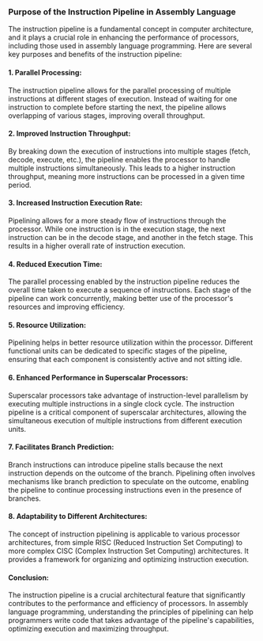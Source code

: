 ### Purpose of the Instruction Pipeline in Assembly Language

The instruction pipeline is a fundamental concept in computer architecture, and it plays a crucial role in enhancing the performance of processors, including those used in assembly language programming. Here are several key purposes and benefits of the instruction pipeline:

#### **1. Parallel Processing:**
   
   The instruction pipeline allows for the parallel processing of multiple instructions at different stages of execution. Instead of waiting for one instruction to complete before starting the next, the pipeline allows overlapping of various stages, improving overall throughput.

#### **2. Improved Instruction Throughput:**

   By breaking down the execution of instructions into multiple stages (fetch, decode, execute, etc.), the pipeline enables the processor to handle multiple instructions simultaneously. This leads to a higher instruction throughput, meaning more instructions can be processed in a given time period.

#### **3. Increased Instruction Execution Rate:**

   Pipelining allows for a more steady flow of instructions through the processor. While one instruction is in the execution stage, the next instruction can be in the decode stage, and another in the fetch stage. This results in a higher overall rate of instruction execution.

#### **4. Reduced Execution Time:**

   The parallel processing enabled by the instruction pipeline reduces the overall time taken to execute a sequence of instructions. Each stage of the pipeline can work concurrently, making better use of the processor's resources and improving efficiency.

#### **5. Resource Utilization:**

   Pipelining helps in better resource utilization within the processor. Different functional units can be dedicated to specific stages of the pipeline, ensuring that each component is consistently active and not sitting idle.

#### **6. Enhanced Performance in Superscalar Processors:**

   Superscalar processors take advantage of instruction-level parallelism by executing multiple instructions in a single clock cycle. The instruction pipeline is a critical component of superscalar architectures, allowing the simultaneous execution of multiple instructions from different execution units.

#### **7. Facilitates Branch Prediction:**

   Branch instructions can introduce pipeline stalls because the next instruction depends on the outcome of the branch. Pipelining often involves mechanisms like branch prediction to speculate on the outcome, enabling the pipeline to continue processing instructions even in the presence of branches.

#### **8. Adaptability to Different Architectures:**

   The concept of instruction pipelining is applicable to various processor architectures, from simple RISC (Reduced Instruction Set Computing) to more complex CISC (Complex Instruction Set Computing) architectures. It provides a framework for organizing and optimizing instruction execution.

#### **Conclusion:**

   The instruction pipeline is a crucial architectural feature that significantly contributes to the performance and efficiency of processors. In assembly language programming, understanding the principles of pipelining can help programmers write code that takes advantage of the pipeline's capabilities, optimizing execution and maximizing throughput.
